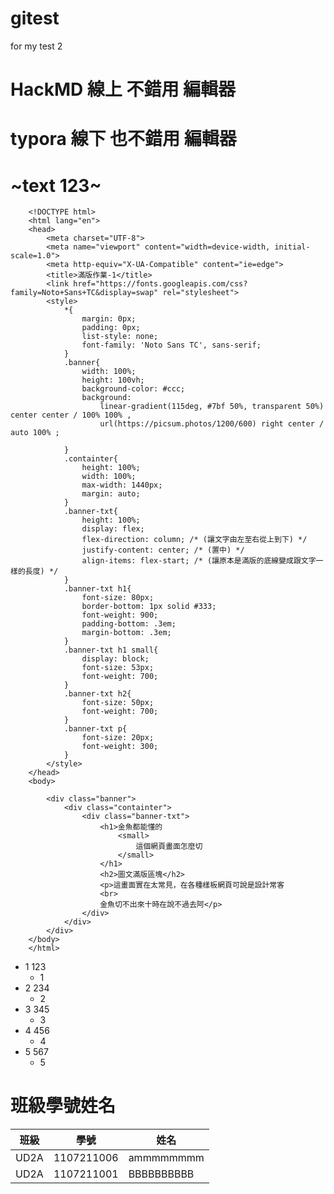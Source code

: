 # gitest
for my test 2
# HackMD 線上 不錯用  編輯器
# typora 線下 也不錯用 編輯器


# ~text 123~
        <!DOCTYPE html>
        <html lang="en">
        <head>
            <meta charset="UTF-8">
            <meta name="viewport" content="width=device-width, initial-scale=1.0">
            <meta http-equiv="X-UA-Compatible" content="ie=edge">
            <title>滿版作業-1</title>
            <link href="https://fonts.googleapis.com/css?family=Noto+Sans+TC&display=swap" rel="stylesheet">
            <style>
                *{
                    margin: 0px;
                    padding: 0px;
                    list-style: none;
                    font-family: 'Noto Sans TC', sans-serif;
                }
                .banner{
                    width: 100%;
                    height: 100vh;
                    background-color: #ccc;
                    background:
                        linear-gradient(115deg, #7bf 50%, transparent 50%) center center / 100% 100% ,
                        url(https://picsum.photos/1200/600) right center / auto 100% ;

                }
                .containter{
                    height: 100%;
                    width: 100%;
                    max-width: 1440px;
                    margin: auto;
                }
                .banner-txt{
                    height: 100%;
                    display: flex;
                    flex-direction: column; /* (讓文字由左至右從上到下) */
                    justify-content: center; /* (置中) */
                    align-items: flex-start; /* (讓原本是滿版的底線變成跟文字一樣的長度) */
                }
                .banner-txt h1{
                    font-size: 80px;
                    border-bottom: 1px solid #333;
                    font-weight: 900;
                    padding-bottom: .3em;
                    margin-bottom: .3em;
                }
                .banner-txt h1 small{
                    display: block;
                    font-size: 53px;
                    font-weight: 700;
                }
                .banner-txt h2{
                    font-size: 50px;
                    font-weight: 700;
                }
                .banner-txt p{
                    font-size: 20px;
                    font-weight: 300;
                }
            </style>
        </head>
        <body>

            <div class="banner">
                <div class="containter">
                    <div class="banner-txt">
                        <h1>金魚都能懂的
                            <small>
                                這個網頁畫面怎麼切
                            </small>
                        </h1>
                        <h2>圖文滿版區塊</h2>
                        <p>這畫面實在太常見，在各種樣板網頁可說是設計常客
                        <br>
                        金魚切不出來十時在說不過去阿</p>
                    </div>
                </div>
            </div>
        </body>
        </html>
* 1 123
  * 1
* 2 234
  * 2
* 3 345
  * 3
* 4 456
  * 4
* 5 567
  * 5

# 班級學號姓名

|    班級    |    學號    |    姓名    |
|------------|-----------|------------|
|    UD2A    |1107211006 | ammmmmmmm  |
|    UD2A    |1107211001 |BBBBBBBBBB  |

